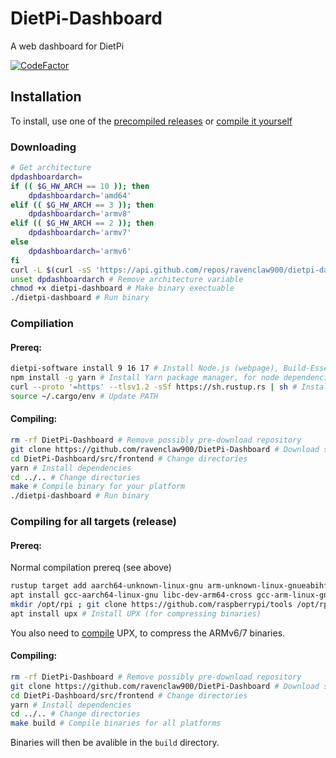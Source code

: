 # DietPi-Dashboard
A web dashboard for DietPi

[![CodeFactor](https://www.codefactor.io/repository/github/ravenclaw900/dietpi-dashboard/badge/main)](https://www.codefactor.io/repository/github/ravenclaw900/dietpi-dashboard/overview/main)

## Installation
To install, use one of the [precompiled releases](#downloading) or [compile it yourself](#Compilation)

### Downloading
```sh
# Get architecture
dpdashboardarch=
if (( $G_HW_ARCH == 10 )); then
    dpdashboardarch='amd64'
elif (( $G_HW_ARCH == 3 )); then
    dpdashboardarch='armv8'
elif (( $G_HW_ARCH == 2 )); then
    dpdashboardarch='armv7'
else
    dpdashboardarch='armv6'
fi
curl -L $(curl -sS 'https://api.github.com/repos/ravenclaw900/dietpi-dashboard/releases/latest' | mawk -F\" "/\"browser_download_url\": \".*dietpi-dashboard-$dpdashboardarch\"/{print \$4}")  -o dietpi-dashboard # Download latest binary for current architecture
unset dpdashboardarch # Remove architecture variable
chmod +x dietpi-dashboard # Make binary exectuable
./dietpi-dashboard # Run binary

```

### Compiliation
#### Prereq:

```sh
dietpi-software install 9 16 17 # Install Node.js (webpage), Build-Essential (make and gcc), and Git (git clone), respectively
npm install -g yarn # Install Yarn package manager, for node dependencies
curl --proto '=https' --tlsv1.2 -sSf https://sh.rustup.rs | sh # Install Rust (backend)
source ~/.cargo/env # Update PATH
```

#### Compiling:

```sh
rm -rf DietPi-Dashboard # Remove possibly pre-download repository
git clone https://github.com/ravenclaw900/DietPi-Dashboard # Download source code
cd DietPi-Dashboard/src/frontend # Change directories
yarn # Install dependencies
cd ../.. # Change directories
make # Compile binary for your platform
./dietpi-dashboard # Run binary
```

### Compiling for all targets (release)
#### Prereq:

Normal compilation prereq (see above)
```sh
rustup target add aarch64-unknown-linux-gnu arm-unknown-linux-gnueabihf armv7-unknown-linux-gnueabihf x86_64-unknown-linux-gnu # Add Rust standard libraries
apt install gcc-aarch64-linux-gnu libc-dev-arm64-cross gcc-arm-linux-gnueabihf libc6-dev-armhf-cross gcc-x86-64-linux-gnu libc6-dev-amd64-cross # Install cross-compiling toolchains
mkdir /opt/rpi ; git clone https://github.com/raspberrypi/tools /opt/rpi # Install Raspberry Pi cross-compiling toolchain
apt install upx # Install UPX (for compressing binaries)
```
You also need to  [compile](https://github.com/upx/upx/blob/devel/README.SRC) UPX, to compress the ARMv6/7 binaries.

#### Compiling:

```sh
rm -rf DietPi-Dashboard # Remove possibly pre-download repository
git clone https://github.com/ravenclaw900/DietPi-Dashboard # Download source code
cd DietPi-Dashboard/src/frontend # Change directories
yarn # Install dependencies
cd ../.. # Change directories
make build # Compile binaries for all platforms
```
Binaries will then be avalible in the `build` directory.

